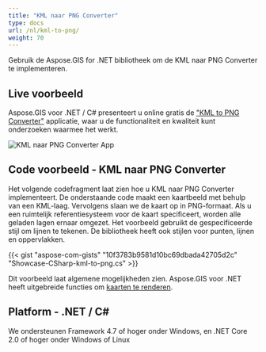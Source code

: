 ```yaml
---
title: "KML naar PNG Converter"
type: docs
url: /nl/kml-to-png/
weight: 70
---
```


Gebruik de Aspose.GIS for .NET bibliotheek om de KML naar PNG Converter te implementeren.

## **Live voorbeeld**

Aspose.GIS voor .NET / C# presenteert u online gratis de ["KML to PNG Converter"](https://products.aspose.app/gis/viewer/kml-to-png) applicatie, waar u de functionaliteit en kwaliteit kunt onderzoeken waarmee het werkt.

![KML naar PNG Converter App](viewer.png)

## **Code voorbeeld - KML naar PNG Converter**

Het volgende codefragment laat zien hoe u KML naar PNG Converter implementeert. De onderstaande code maakt een kaartbeeld met behulp van een KML-laag. Vervolgens slaan we de kaart op in PNG-formaat. Als u een ruimtelijk referentiesysteem voor de kaart specificeert, worden alle geladen lagen ernaar omgezet.
Het voorbeeld gebruikt de gespecificeerde stijl om lijnen te tekenen. De bibliotheek heeft ook stijlen voor punten, lijnen en oppervlakken.

{{< gist "aspose-com-gists" "10f3783b9581d10bc69dbada42705d2c" "Showcase-CSharp-kml-to-png.cs" >}}

Dit voorbeeld laat algemene mogelijkheden zien. Aspose.GIS voor .NET heeft uitgebreide functies om [kaarten te renderen](https://docs.aspose.com/gis/net/map-rendering/).

## **Platform - .NET / C#**

We ondersteunen Framework 4.7 of hoger onder Windows, en .NET Core 2.0 of hoger onder Windows of Linux
